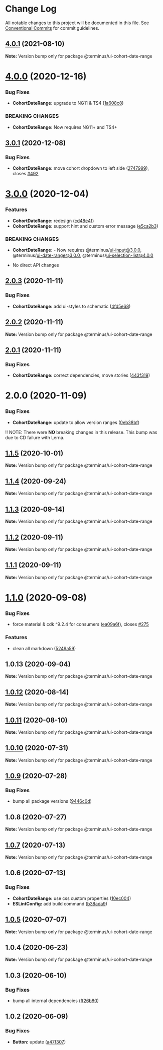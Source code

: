 # Change Log

All notable changes to this project will be documented in this file.
See [Conventional Commits](https://conventionalcommits.org) for commit guidelines.

## [4.0.1](https://github.com/GetTerminus/terminus-oss/compare/@terminus/ui-cohort-date-range@4.0.0...@terminus/ui-cohort-date-range@4.0.1) (2021-08-10)

**Note:** Version bump only for package @terminus/ui-cohort-date-range





# [4.0.0](https://github.com/GetTerminus/terminus-oss/compare/@terminus/ui-cohort-date-range@3.0.1...@terminus/ui-cohort-date-range@4.0.0) (2020-12-16)


### Bug Fixes

* **CohortDateRange:** upgrade to NG11 & TS4 ([1a608c8](https://github.com/GetTerminus/terminus-oss/commit/1a608c82668b69917000710993ab41a4e1190bda))


### BREAKING CHANGES

* **CohortDateRange:** Now requires NG11+ and TS4+





## [3.0.1](https://github.com/GetTerminus/terminus-oss/compare/@terminus/ui-cohort-date-range@3.0.0...@terminus/ui-cohort-date-range@3.0.1) (2020-12-08)


### Bug Fixes

* **CohortDateRange:** move cohort dropdown to left side ([2747999](https://github.com/GetTerminus/terminus-oss/commit/2747999d6ebd221862c2a5828fc02da7c7c62ff3)), closes [#492](https://github.com/GetTerminus/terminus-oss/issues/492)





# [3.0.0](https://github.com/GetTerminus/terminus-oss/compare/@terminus/ui-cohort-date-range@2.0.3...@terminus/ui-cohort-date-range@3.0.0) (2020-12-04)


### Features

* **CohortDateRange:** redesign ([cd48e4f](https://github.com/GetTerminus/terminus-oss/commit/cd48e4fda6e743194f91427efda4490f97640ef2))
* **CohortDateRange:** support hint and custom error message ([e5ca2b3](https://github.com/GetTerminus/terminus-oss/commit/e5ca2b3d0d36a12b0e1543f60273d7f20f7312f9))


### BREAKING CHANGES

* **CohortDateRange:** - Now requires @terminus/ui-input@3.0.0, @terminus/ui-date-range@3.0.0, @terminus/ui-selection-list@4.0.0
- No direct API changes





## [2.0.3](https://github.com/GetTerminus/terminus-oss/compare/@terminus/ui-cohort-date-range@2.0.2...@terminus/ui-cohort-date-range@2.0.3) (2020-11-11)


### Bug Fixes

* **CohortDateRange:** add ui-styles to schematic ([4fd5e68](https://github.com/GetTerminus/terminus-oss/commit/4fd5e68f19bd7a390d485786a6598933fb9b3cf1))





## [2.0.2](https://github.com/GetTerminus/terminus-oss/compare/@terminus/ui-cohort-date-range@2.0.1...@terminus/ui-cohort-date-range@2.0.2) (2020-11-11)

**Note:** Version bump only for package @terminus/ui-cohort-date-range





## [2.0.1](https://github.com/GetTerminus/terminus-oss/compare/@terminus/ui-cohort-date-range@2.0.0...@terminus/ui-cohort-date-range@2.0.1) (2020-11-11)


### Bug Fixes

* **CohortDateRange:** correct dependencies, move stories ([443f319](https://github.com/GetTerminus/terminus-oss/commit/443f3199fd17cdc2ef9a49212feb5b15e2d4f720))





# 2.0.0 (2020-11-09)


### Bug Fixes

* **CohortDateRange:** update to allow version ranges ([0eb38bf](https://github.com/GetTerminus/terminus-oss/commit/0eb38bfc8b77f29fad14a702577e375a8b1e9213))

:bangbang: NOTE: There were **NO** breaking changes in this release. This bump was due to CD failure with Lerna.






## [1.1.5](https://github.com/GetTerminus/terminus-oss/compare/@terminus/ui-cohort-date-range@1.1.4...@terminus/ui-cohort-date-range@1.1.5) (2020-10-01)

**Note:** Version bump only for package @terminus/ui-cohort-date-range





## [1.1.4](https://github.com/GetTerminus/terminus-oss/compare/@terminus/ui-cohort-date-range@1.1.3...@terminus/ui-cohort-date-range@1.1.4) (2020-09-24)

**Note:** Version bump only for package @terminus/ui-cohort-date-range





## [1.1.3](https://github.com/GetTerminus/terminus-oss/compare/@terminus/ui-cohort-date-range@1.1.2...@terminus/ui-cohort-date-range@1.1.3) (2020-09-14)

**Note:** Version bump only for package @terminus/ui-cohort-date-range





## [1.1.2](https://github.com/GetTerminus/terminus-oss/compare/@terminus/ui-cohort-date-range@1.1.1...@terminus/ui-cohort-date-range@1.1.2) (2020-09-11)

**Note:** Version bump only for package @terminus/ui-cohort-date-range





## [1.1.1](https://github.com/GetTerminus/terminus-oss/compare/@terminus/ui-cohort-date-range@1.1.0...@terminus/ui-cohort-date-range@1.1.1) (2020-09-11)

**Note:** Version bump only for package @terminus/ui-cohort-date-range





# [1.1.0](https://github.com/GetTerminus/terminus-oss/compare/@terminus/ui-cohort-date-range@1.0.13...@terminus/ui-cohort-date-range@1.1.0) (2020-09-08)


### Bug Fixes

* force material & cdk ^9.2.4 for consumers ([ea09a6f](https://github.com/GetTerminus/terminus-oss/commit/ea09a6ff88a1ea239fe0e24cb011abfb3ffc8908)), closes [#275](https://github.com/GetTerminus/terminus-oss/issues/275)


### Features

* clean all markdown ([5249a59](https://github.com/GetTerminus/terminus-oss/commit/5249a59486be63b6d9a0be7a801defb9b6adcedc))





## 1.0.13 (2020-09-04)

**Note:** Version bump only for package @terminus/ui-cohort-date-range





## [1.0.12](https://github.com/GetTerminus/terminus-oss/compare/@terminus/ui-cohort-date-range@1.0.11...@terminus/ui-cohort-date-range@1.0.12) (2020-08-14)

**Note:** Version bump only for package @terminus/ui-cohort-date-range

## [1.0.11](https://github.com/GetTerminus/terminus-oss/compare/@terminus/ui-cohort-date-range@1.0.10...@terminus/ui-cohort-date-range@1.0.11) (2020-08-10)

**Note:** Version bump only for package @terminus/ui-cohort-date-range

## [1.0.10](https://github.com/GetTerminus/terminus-oss/compare/@terminus/ui-cohort-date-range@1.0.9...@terminus/ui-cohort-date-range@1.0.10) (2020-07-31)

**Note:** Version bump only for package @terminus/ui-cohort-date-range

## [1.0.9](https://github.com/GetTerminus/terminus-oss/compare/@terminus/ui-cohort-date-range@1.0.8...@terminus/ui-cohort-date-range@1.0.9) (2020-07-28)

### Bug Fixes

* bump all package versions ([9446c0d](https://github.com/GetTerminus/terminus-oss/commit/9446c0d5cde3bd693cfba7cabbfd2db443a47b00))

## 1.0.8 (2020-07-27)

**Note:** Version bump only for package @terminus/ui-cohort-date-range

## [1.0.7](https://github.com/GetTerminus/terminus-oss/compare/@terminus/ui-cohort-date-range@1.0.6...@terminus/ui-cohort-date-range@1.0.7) (2020-07-13)

**Note:** Version bump only for package @terminus/ui-cohort-date-range

## 1.0.6 (2020-07-13)

### Bug Fixes

* **CohortDateRange:** use css custom properties ([10ec004](https://github.com/GetTerminus/terminus-oss/commit/10ec004197ef73961318214e5f10b47d00bae944))
* **ESLintConfig:** add build command ([b38ada9](https://github.com/GetTerminus/terminus-oss/commit/b38ada91d034ebe18b96f46b603b13b0ccbca5c0))

## [1.0.5](https://github.com/GetTerminus/terminus-oss/compare/@terminus/ui-cohort-date-range@1.0.4...@terminus/ui-cohort-date-range@1.0.5) (2020-07-07)

**Note:** Version bump only for package @terminus/ui-cohort-date-range

## 1.0.4 (2020-06-23)

**Note:** Version bump only for package @terminus/ui-cohort-date-range

## 1.0.3 (2020-06-10)

### Bug Fixes

* bump all internal dependencies ([ff26b80](https://github.com/GetTerminus/terminus-oss/commit/ff26b806bb599401f006996be5b567a378e68ef3))

## 1.0.2 (2020-06-09)

### Bug Fixes

* **Button:** update ([a47f307](https://github.com/GetTerminus/terminus-oss/commit/a47f30757b9216d6ee76788c117e76eacf5289e5))

